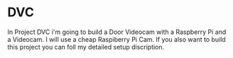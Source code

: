 # DVC
In Project DVC i'm going to build a Door Videocam with a Raspberry Pi and a Videocam. I will use a cheap Raspiberry Pi Cam.
If you also want to build this project you can foll my detailed setup discription.
